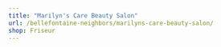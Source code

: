 ```yaml
---
title: "Marilyn's Care Beauty Salon"
url: /bellefontaine-neighbors/marilyns-care-beauty-salon/
shop: Friseur
---
```

